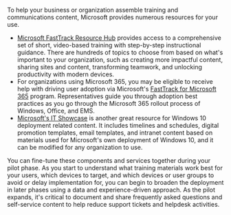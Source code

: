 To help your business or organization assemble training and communications content, Microsoft provides numerous resources for your use.

-	[Microsoft FastTrack Resource Hub](https://www.microsoft.com/fasttrack/resources) provides access to a comprehensive set of short, video-based training with step-by-step instructional guidance. There are hundreds of topics to choose from based on what's important to your organization, such as creating more impactful content, sharing sites and content, transforming teamwork, and unlocking productivity with modern devices. 
-	For organizations using Microsoft 365, you may be eligible to receive help with driving user adoption via Microsoft's [FastTrack for Microsoft 365](https://www.microsoft.com/fasttrack/microsoft-365) program. Representatives guide you through adoption best practices as you go through the Microsoft 365 rollout process of Windows, Office, and EMS.
-	[Microsoft's IT Showcase](https://www.microsoft.com/itshowcase) is another great resource for Windows 10 deployment related content. It includes timelines and schedules, digital promotion templates, email templates, and intranet content based on materials used for Microsoft's own deployment of Windows 10, and it can be modified for any organization to use. 

You can fine-tune these components and services together during your pilot phase. As you start to understand what training materials work best for your users, which devices to target, and which devices or user groups to avoid or delay implementation for, you can begin to broaden the deployment in later phases using a data and experience-driven approach. As the pilot expands, it's critical to document and share frequently asked questions and self-service content to help reduce support tickets and helpdesk activities.